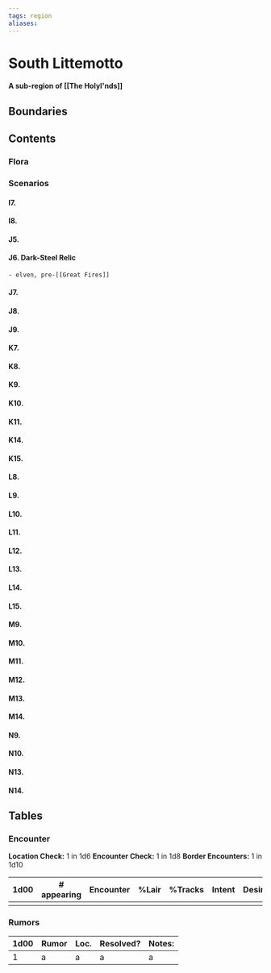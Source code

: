 ```yaml
---
tags: region
aliases:
---
```

# South Littemotto
#### A sub-region of [[The Holyl'nds]]
## Boundaries
## Contents
### Flora
### Scenarios
#### I7.
#### I8.
#### J5.
#### J6. Dark-Steel Relic
	- elven, pre-[[Great Fires]]
#### J7.
#### J8.
#### J9.
#### K7.
#### K8.
#### K9.
#### K10.
#### K11.
#### K14.
#### K15.
#### L8.
#### L9.
#### L10.
#### L11.
#### L12.
#### L13.
#### L14.
#### L15.
#### M9.
#### M10.
#### M11.
#### M12.
#### M13.
#### M14.
#### N9.
#### N10.
#### N13.
#### N14.

## Tables
### Encounter
**Location Check:** 1 in 1d6
**Encounter Check:** 1 in 1d8
**Border Encounters:** 1 in 1d10


| 1d00 | # appearing | Encounter | %Lair | %Tracks | Intent | Desire |
| ---- | ----------- | --------- | ----- | ------- | ------ | ------ |
|      |             |           |       |         |        |        |

### Rumors
| 1d00 | Rumor | Loc. | Resolved? | Notes: |
|------|-------|------|-----------|--------|
| 1    | a     | a    | a         | a      |